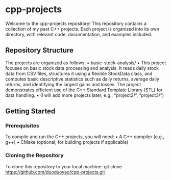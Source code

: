 # cpp-projects

Welcome to the cpp-projects repository! 
This repository contains a collection of my past C++ projects. Each project is organized 
into its own directory, with relevant code, documentation, and examples included.

## Repository Structure

The projects are organized as follows:
	•	basic-stock-analysis/
	    •	This project focuses on basic stock data processing and analysis. It reads daily stock 
     data from CSV files, structures it using a flexible StockData class, and computes basic 
     descriptive statistics such as daily returns, average daily returns, and identifying the 
     largest gains and losses. The project demonstrates efficient use of the C++ Standard 
     Template Library (STL) for data handling.
	•	(I will add more projects later, e.g., “project2/”, “project3/”)

## Getting Started
### Prerequisites
To compile and run the C++ projects, you will need:
	•	A C++ compiler (e.g., g++)
	•	CMake (optional, for building projects if applicable)
 
### Cloning the Repository
To clone this repository to your local machine:
git clone https://github.com/duoduoyao/cpp-projects.git
